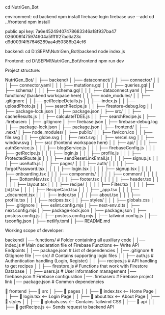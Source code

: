 cd NutriGen_Bot

environment:
cd backend
npm install
firebase login
firebase use --add
cd ../frontend
npm install



public api key:
7a6e45249407478683346a18f937ba47
026008f475974904a5fff1f27ac6a23c
d9d003f4f57646289aa4d50386b24ef6

backend:
cd D:\SEPM\NutriGen_Bot\backend
node index.js


Frontend:
cd D:\SEPM\NutriGen_Bot\frontend
npm run dev

Project structure:

NutriGen_Bot/
│
├── backend/
│   ├── dataconnect/
│   │   ├── connector/
│   │   │   ├── connector.yaml
│   │   │   ├── mutations.gql
│   │   │   ├── queries.gql
│   │   ├── schema/
│   │   │   ├── schema.gql
│   │   │   ├── dataconnect.yaml
│   ├── functions/ (backend workspace here)
│   │   ├── node_modules/
│   │   ├── .gitignore
│   │   ├── getRecipeDetails.js
│   │   ├── index.js
│   │   ├── uploadPhoto.js
│   │   ├── searchRecipe.js
│   │   ├── firestore-debug.log
│   │   ├── package-lock.json
│   │   ├── package.json
│   ├── src/
│   │   ├── cacheResults.js
│   │   ├── calculateTDEE.js
│   │   ├── searchRecipe.js
│   ├── .firebaserc
│   ├── .gitignore
│   ├── firebase.json
│   ├── firebase-debug.log
│   ├── package-lock.json
│   ├── package.json
│
├── frontend/
│   ├── .next/
│   ├── node_modules/
│   ├── public/
│   │   ├── favicon.ico
│   │   ├── file.svg
│   │   ├── globe.svg
│   │   ├── next.svg
│   │   ├── vercel.svg
│   │   ├── window.svg
│   ├── src/ (frontend workspace here)
│   │   ├── api/
│   │   │   ├── authService.js
│   │   │   ├── blogService.js
│   │   │   ├── firebaseConfig.js
│   │   │   ├── getRecipe.js
│   │   │   ├── login.js
│   │   │   ├── profile.js
│   │   │   ├── ProtectedRoute.js
│   │   │   ├── sendResetLinkEmail.js
│   │   │   ├── signup.js
│   │   │   ├── useAuth.js
│   │   ├── pages/
│   │   │   ├── auth/
│   │   │   │   ├── forgotPassword.tsx
│   │   │   │   ├── login.tsx
│   │   │   │   ├── signup.tsx
│   │   │   │   ├── onboarding.tsx
│   │   │   ├── components/
│   │   │   │   ├── common/
│   │   │   │   │   ├── BottomNav.tsx
│   │   │   │   │   ├── footer.tsx
│   │   │   │   │   ├── header.tsx
│   │   │   │   │   ├── layout.tsx
│   │   │   ├── recipe/
│   │   │   │   ├── Filter.tsx
│   │   │   │   ├── [id].tsx
│   │   │   │   ├── RecipeCard.tsx
│   │   │   ├── _app.tsx
│   │   │   ├── _document.tsx
│   │   │   ├── index.tsx
│   │   │   ├── about.tsx
│   │   │   ├── profile.tsx
│   │   │   ├── recipes.tsx
│   │   ├── styles/
│   │   │   ├── globals.css
│   ├── .gitignore
│   ├── eslint.config.mjs
│   ├── next-env.d.ts
│   ├── next.config.mjs
│   ├── package-lock.json
│   ├── package.json
│   ├── postcss.config.js
│   ├── postcss.config.mjs
│   ├── tailwind.config.js
│   ├── tsconfig.json
│   ├── netlify.toml
│   ├── README.md


Working scope of developer:

backend/
│── functions/                # Folder containing all auxiliary code
│   │── index.js              # Main declaration file of Firebase Functions <-- Write API Endpoints
│   │── package.json          # List of dependencies
│   │── .gitignore            # Gitignore file
│── src/                  # Contains supporting logic files
│   │   ├── auth.js           # Authentication handling (Login, Register)
│   │   ├── recipes.js        # API handling to get recipes
│   │   ├── firestore.js      # Functions that work with Firestore Database
│   │   ├── users.js          # User information management
│── firebase.json             # Firebase configuration
│── .firebaserc               # Firebase project link
│── package.json              # Common dependencies


📂 frontend
 ├── 📂 src
 │    ├── 📂 pages
 │    │    ├── 📄 index.tsx   <-- Home Page
 │    │    ├── 📄 login.tsx   <-- Login Page
 │    │    ├── 📄 about.tsx   <-- About Page
 │    ├── 📂 styles
 │    │    ├── 📄 globals.css  <-- Contains Tailwind CSS
 │    ├── 📂 api
 │    │    ├── 📄 getRecipe.js  <-- Sends request to backend API
